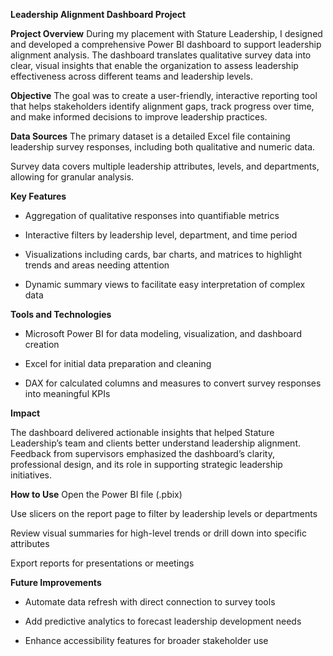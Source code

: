 **Leadership Alignment Dashboard Project**

**Project Overview**
During my placement with Stature Leadership, I designed and developed a comprehensive Power BI dashboard to support leadership alignment analysis. The dashboard translates qualitative survey data into clear, visual insights that enable the organization to assess leadership effectiveness across different teams and leadership levels.

**Objective**
The goal was to create a user-friendly, interactive reporting tool that helps stakeholders identify alignment gaps, track progress over time, and make informed decisions to improve leadership practices.

**Data Sources**
The primary dataset is a detailed Excel file containing leadership survey responses, including both qualitative and numeric data.

Survey data covers multiple leadership attributes, levels, and departments, allowing for granular analysis.

**Key Features**
- Aggregation of qualitative responses into quantifiable metrics

- Interactive filters by leadership level, department, and time period

- Visualizations including cards, bar charts, and matrices to highlight trends and areas needing attention

- Dynamic summary views to facilitate easy interpretation of complex data

**Tools and Technologies**
- Microsoft Power BI for data modeling, visualization, and dashboard creation

- Excel for initial data preparation and cleaning

- DAX for calculated columns and measures to convert survey responses into meaningful KPIs

**Impact**

The dashboard delivered actionable insights that helped Stature Leadership’s team and clients better understand leadership alignment. Feedback from supervisors emphasized the dashboard’s clarity, professional design, and its role in supporting strategic leadership initiatives.

**How to Use**
Open the Power BI file (.pbix)

Use slicers on the report page to filter by leadership levels or departments

Review visual summaries for high-level trends or drill down into specific attributes

Export reports for presentations or meetings

**Future Improvements**
- Automate data refresh with direct connection to survey tools

- Add predictive analytics to forecast leadership development needs

- Enhance accessibility features for broader stakeholder use
